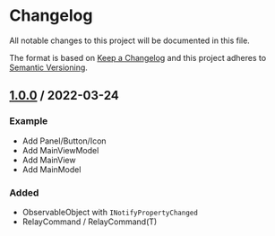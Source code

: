 # Changelog
All notable changes to this project will be documented in this file.

The format is based on [Keep a Changelog](http://keepachangelog.com/en/1.0.0/)
and this project adheres to [Semantic Versioning](http://semver.org/spec/v2.0.0.html).

## [1.0.0] / 2022-03-24
### Example
- Add Panel/Button/Icon
- Add MainViewModel
- Add MainView
- Add MainModel
### Added
- ObservableObject with `INotifyPropertyChanged`
- RelayCommand / RelayCommand(T)

[vNext]: ../../compare/1.0.0...HEAD
[1.0.0]: ../../compare/1.0.0